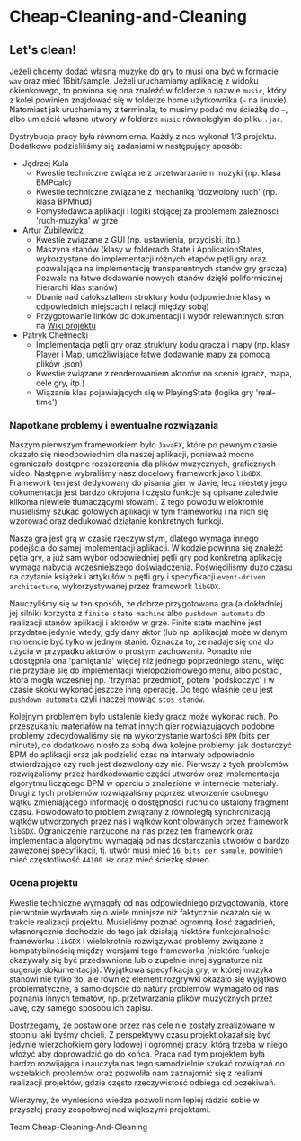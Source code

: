 # Cheap-Cleaning-and-Cleaning
Let's clean!
---

Jeżeli chcemy dodać własną muzykę do gry to musi ona być w formacie `wav` oraz mieć 16bit/sample. Jeżeli uruchamiamy aplikację z widoku okienkowego, to powinna się ona znaleźć w folderze o nazwie `music`, który z kolei powinien znajdować się w folderze home użytkownika (`~` na linuxie). Natomiast jak uruchamiamy z terminala, to musimy podać mu ścieżkę do `~`, albo umieścić własne utwory w folderze `music` równoległym do pliku `.jar`.

Dystrybucja pracy była równomierna. Każdy z nas wykonał 1/3 projektu. Dodatkowo podzieliliśmy się zadaniami w następujący sposób:
* Jędrzej Kula
  * Kwestie techniczne związane z przetwarzaniem muzyki (np. klasa BMPcalc)
  * Kwestie techniczne związane z mechaniką 'dozwolony ruch' (np. klasa BPMhud)
  * Pomysłodawca aplikacji i logiki stojącej za problemem zależności 'ruch-muzyka' w grze
* Artur Zubilewicz
  * Kwestie związane z GUI (np. ustawienia, przyciski, itp.)
  * Maszyna stanów (klasy w folderach State i ApplicationStates, wykorzystane do implementacji różnych etapów pętli gry oraz pozwalająca na implementację transparentnych stanów gry gracza). Pozwala na łatwe dodawanie nowych stanów dzięki poliformicznej hierarchi klas stanów)
  * Dbanie nad całokształtem struktury kodu (odpowiednie klasy w odpowiednich miejscach i relacji między sobą)
  * Przygotowanie linków do dokumentacji i wybór relewantnych stron na [Wiki projektu](https://github.com/AkaZecik/Cheap-Cleaning-and-Cleaning/wiki)
* Patryk Chełmecki
  * Implementacja pętli gry oraz struktury kodu gracza i mapy (np. klasy Player i Map, umożliwiające łatwe dodawanie mapy za pomocą plików .json)
  * Kwestie związane z renderowaniem aktorów na scenie (gracz, mapa, cele gry, itp.)
  * Wiązanie klas pojawiających się w PlayingState (logika gry 'real-time')

### Napotkane problemy i ewentualne rozwiązania
Naszym pierwszym frameworkiem było `JavaFX`, które po pewnym czasie okazało się nieodpowiednim dla naszej aplikacji, ponieważ mocno ograniczało dostępne rozszerzenia dla plików muzycznych, graficznych i video.
Następnie wybraliśmy nasz docelowy framework jako `libGDX`. Framework ten jest dedykowany do pisania gier w Javie, lecz niestety jego dokumentacja jest bardzo okrojona i często funkcje są opisane zaledwie kilkoma niewiele tłumaczącymi słowami. Z tego powodu wielokrotnie musieliśmy szukać gotowych aplikacji w tym frameworku i na nich się wzorować oraz dedukować działanie konkretnych funkcji.

Nasza gra jest grą w czasie rzeczywistym, dlatego wymaga innego podejścia do samej implementacji aplikacji. W kodzie powinna się znaleźć pętla gry, a już sam wybór odpowiedniej pętli gry pod konkretną aplikację wymaga nabycia wcześniejszego doświadczenia. Poświęciliśmy dużo czasu na czytanie książek i artykułów o pętli gry i specyfikacji `event-driven architecture`, wykorzystywanej przez framework `libGDX`.

Nauczyliśmy się w ten sposób, że dobrze przygotowana gra (a dokładniej jej silnik) korzysta z `finite state machine` albo `pushdown automata` do realizacji stanów aplikacji i aktorów w grze. Finite state machine jest przydatne jedynie wtedy, gdy dany aktor (lub np. aplikacja) może w danym momencie być tylko w jednym stanie. Oznacza to, że nadaje się ona do użycia w przypadku aktorów o prostym zachowaniu. Ponadto nie udostępnia ona 'pamiętania' więcej niż jednego poprzedniego stanu, więc nie przydaje się do implementacji wielopoziomowego menu, albo postaci, która mogła wcześniej np. 'trzymać przedmiot', potem 'podskoczyć' i w czasie skoku wykonać jeszcze inną operację. Do tego właśnie celu jest `pushdown automata` czyli inaczej mówiąc `stos stanów`.

Kolejnym problemem było ustalenie kiedy gracz może wykonać ruch. Po przeszukaniu materiałów na temat innych gier rozwiązujących podobne problemy zdecydowaliśmy się na wykorzystanie wartości `BPM` (bits per minute), co dodatkowo niosło za sobą dwa kolejne problemy: jak dostarczyć BPM do aplikacji oraz jak podzielić czas na interwały odpowiednio stwierdzające czy ruch jest dozwolony czy nie.
Pierwszy z tych problemów rozwiązaliśmy przez hardkodowanie części utworów oraz implementacja algorytmu liczącego BPM w oparciu o znalezione w internecie materiały.
Drugi z tych problemów rozwiązaliśmy poprzez utworzenie osobnego wątku zmieniającego informację o dostępności ruchu co ustalony fragment czasu. Powodowało to problem związany z równoległą synchronizacją wątków utworzonych przez nas i wątków kontrolowanych przez framework `libGDX`. Ograniczenie narzucone na nas przez ten framework oraz implementacja algorytmu wymagają od nas dostarczania utworów o bardzo zawężonej specyfikacji, tj. utwór musi mieć `16 bits per sample`, powinien mieć częstotliwość `44100 Hz` oraz mieć ścieżkę stereo.

### Ocena projektu
Kwestie techniczne wymagały od nas odpowiedniego przygotowania, które pierwotnie wydawało się o wiele mniejsze niż faktycznie  okazało się w trakcie realizacji projektu. Musieliśmy poznać ogromną ilość zagadnień, własnoręcznie dochodzić do tego jak działają niektóre funkcjonalności frameworku `libGDX` i wielokrotnie rozwiązywać problemy związane z kompatybilnością między wersjami tego frameworka (niektóre funkcje okazywały się być przedawnione lub o zupełnie innej sygnaturze niż sugeruje dokumentacja). Wyjątkowa specyfikacja gry, w której muzyka stanowi nie tylko tło, ale również element rozgrywki okazało się wyjątkowo problematyczne, a samo dojscie do natury problemów wymagało od nas poznania innych tematów, np. przetwarzania plików muzycznych przez Javę, czy samego sposobu ich zapisu.

Dostrzegamy, że postawione przez nas cele nie zostały zrealizowane w stopniu jaki byśmy chcieli. Z perspektywy czasu projekt okazał się być jedynie wierzchołkiem góry lodowej i ogromnej pracy, którą trzeba w niego włożyć aby doprowadzić go do końca. Praca nad tym projektem była bardzo rozwijająca i nauczyła nas tego samodzielnie szukać rozwiązań do wszelakich problemów oraz pozwoliła nam zaznajomić się z realiami realizacji projektów, gdzie często rzeczywistość odbiega od oczekiwań.

Wierzymy, że wyniesiona wiedza pozwoli nam lepiej radzić sobie w przyszłej pracy zespołowej nad większymi projektami.

Team Cheap-Cleaning-And-Cleaning
